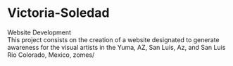 # Victoria-Soledad
Website Development <br>
This project consists on the creation of a website designated to generate awareness for the visual artists in the Yuma, AZ, San Luis, Az, and San Luis Rio Colorado, Mexico, zomes/
